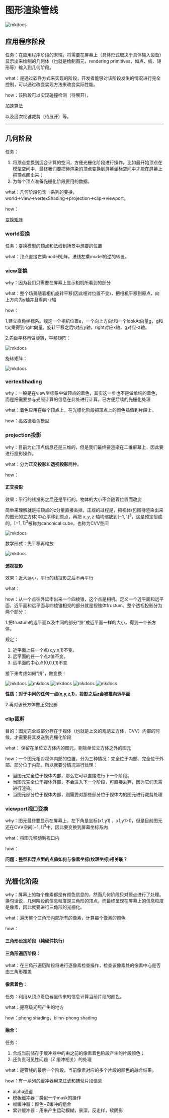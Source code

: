 # 图形渲染管线

![mkdocs](images/PipelineMindMap.png)

## 应用程序阶段

任务：在应用程序阶段的末端，将需要在屏幕上（具体形式取决于具体输入设备）显示出来绘制的几何体（也就是绘制图元，rendering primitives，如点、线、矩形等）输入到几何阶段。

what：是通过软件方式来实现的阶段，开发者能够对该阶段发生的情况进行完全控制，可以通过改变实现方法来改变实际性能。

how：该阶段可以实现碰撞检测（待展开），

[加速算法](./加速算法.md/#AccAlgorithm)

以及层次视锥裁剪（待展开）等。

---

## 几何阶段

任务：

1. 将顶点变换到适合计算的空间，方便光栅化阶段进行操作。比如最开始顶点在模型空间中，最终我们要把待渲染的顶点变换到屏幕坐标空间中才能在屏幕上把顶点画出来；
2. 为每个顶点准备光栅化阶段要用的数据。

what：几何阶段包含一系列的变换，world→view→vertexShading→projection→clip→viewport。

how：

[变换矩阵](./变换矩阵.md/#MVP)

### world变换

任务：变换模型的顶点和法线到场景中想要的位置

what：顶点直接左乘model矩阵，法线左乘model的逆的转置。

### view变换

why：因为我们只需要在屏幕上显示相机所看到的部分

what：整个场景随着相机旋转平移(因此相对位置不变)，把相机平移到原点，向上方向为y轴并且看向-z轴

how：

1.建立直角坐标系。规定一个相机位置e，一个向上方向t和一个lookAt向量g，g和t叉乘得到right向量。旋转平移之后t对应y轴，right对应x轴，g对应-z轴。

2.先做平移再做旋转，平移矩阵：

![mkdocs](images/ViewTranslate.jpg)

旋转矩阵：

![mkdocs](images/ViewRotate.jpg)

### vertexShading

why：一般是在view坐标系中做顶点的着色，其实这一步也不是做单纯的着色，而是把需要参与光照计算的信息在此处进行计算，已方便后续的光栅化处理

what：着色应用在每个顶点上，在光栅化阶段把顶点上的颜色插值到片段上。

how：高洛德着色模型

### projection投影

why：目前为止顶点信息还是三维的，但是我们最终要渲染在二维屏幕上，因此要进行投影操作。

what：分为**正交投影**和**透视投影**两种。

how：

#### 正交投影

 效果：平行的线投影之后还是平行的，物体的大小不会随着位置而改变

简单来理解就是把顶点的z分量直接丢掉。正规的过程是，把视体(包围待渲染出来的图元的立方体)中心平移到原点，再把  $x,y,z$  轴均缩放到$[-1,1]^3$，这是预定俗成的，$[-1,1]^3$被称为canonical cube，也称为CVV空间

![mkdocs](images/OrthProjection.jpg)

数学形式：先平移再缩放

![mkdocs](images/OrthMatrix.jpg)

#### 透视投影

效果：近大远小，平行的线投影之后不再平行

what：

how：从一个点往外延申出来一个四棱锥，这个点是相机。定义一个近平面和远平面，近平面和远平面与四棱锥相交的部分就是视锥体frustum。整个透视投影分为两个部分：

1.把frustum的远平面以及中间的部分“挤”成近平面一样的大小，得到一个长方体。

规定：

1. 近平面上任一个点(x,y,n,1)不变。
2. 远平面的任一个点z值不变。
3. 远平面的中心点(0,0,f,1)不变

接下来考虑如何“挤”，做变换！

![mkdocs](images/perspective1.jpg)
![mkdocs](images/perspective2.jpg)
![mkdocs](images/perspective3.jpg)
![mkdocs](images/perspective4.jpg)
![mkdocs](images/perspective5.jpg)


**性质：对于中间的任何一点(x,y,z,1)，投影之后z会被推向远平面**

2.再对该长方体做正交投影

### clip裁剪

目的：图元完全或部分存在于视体（也就是上文的规范立方体，CVV）内部的时候，才需要将其发送到光栅化阶段

what： 保留在单位立方体内的图元，剔除单位立方体之外的图元

how：一个图元相对视体内部的位置，分为三种情况：完全位于内部、完全位于外部、部分位于内部。所以就要分情况进行处理：

- 当图元完全位于视体内部，那么它可以直接进行下一个阶段。
- 当图元完全位于视体外部，不会进入下一个阶段，可直接丢弃，因为它们无需进行渲染。
- 当图元部分位于视体内部，则需要对那些部分位于视体内的图元进行裁剪处理

### viewport视口变换

why：图元最终要显示在屏幕上，左下角是坐标(x1,y1) ，x1,y1>0，但是目前图元还在CVV空间$[-1,1]^3$中，因此要变换到屏幕坐标系内

what：将图元移动到视口内

how：

**问题：整型和浮点型的点值如何与像素坐标(纹理坐标)相关联？**

---

## 光栅化阶段

why：屏幕上的每个像素都是有颜色信息的，然而几何阶段只对顶点进行了处理。换句话说，几何阶段的信息粒度是三角形的顶点，而最终呈现在屏幕上的信息粒度是像素，因此就要进行三角形的光栅化。

what：遍历整个三角形内部所有的像素，计算每个像素的颜色

how：

#### 三角形设定阶段（纯硬件执行）

#### 三角形遍历阶段：

what：在三角形遍历阶段将进行逐像素检查操作，检查该像素处的像素中心是否由三角形覆盖

#### 像素着色：

任务：利用从顶点着色器里传来的信息计算当前片段的颜色。

what：是高级光照产生的地方

how：phong shading，blinn-phong shading

#### 融合：

任务：

1. 合成当前储存于缓冲器中的由之前的像素着色阶段产生的片段颜色；
2. 还负责可见性问题（Z 缓冲相关）的处理

what：是管线的最后一个阶段，当前像素对应的多个片段的颜色的融合结果。

how：有一系列的缓冲器用来过滤和捕获片段信息

- alpha通道
- 模板缓冲器：类似一个mask的操作
- 帧缓冲器：颜色+Z缓冲的组合
- 累计缓冲器：用来产生运动模糊，景深，反走样，软阴影